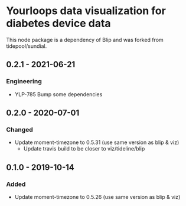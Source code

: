# Yourloops data visualization for diabetes device data
This node package is a dependency of Blip and was forked from tidepool/sundial.

## 0.2.1 - 2021-06-21
### Engineering
- YLP-785 Bump some dependencies

## 0.2.0 - 2020-07-01
### Changed
- Update moment-timezone to 0.5.31 (use same version as blip & viz)
  - Update travis build to be closer to viz/tideline/blip

## 0.1.0 - 2019-10-14
### Added
- Update moment-timezone to 0.5.26 (use same version as blip & viz)
